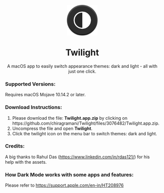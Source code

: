 <div>
  <p align="center">
     <img src="logo.png" width="100" height="100" align="center">
  </p>
  <h1 align="center">
    Twilight
  </h1>
  <p align="center">
     A macOS app to easily switch appearance themes: dark and light - all with just one click.
  </p>
</div>

### Supported Versions:
Requires macOS Mojave 10.14.2 or later.

### Download Instructions:
<ol>
    <li> Please download the file: <strong>Twilight.app.zip</strong> by clicking on https://github.com/chiragramani/Twilight/files/3076482/Twilight.app.zip.
      <li>Uncompress the file and open <strong>Twilight</strong>.</li>
    <li>Click the twilight icon on the menu bar to switch themes: dark and light.</li>
      
</ol>

### Credits:
A big thanks to Rahul Das (https://www.linkedin.com/in/rdas121/) for his help with the assets.

### How Dark Mode works with some apps and features:
Please refer to https://support.apple.com/en-in/HT208976
